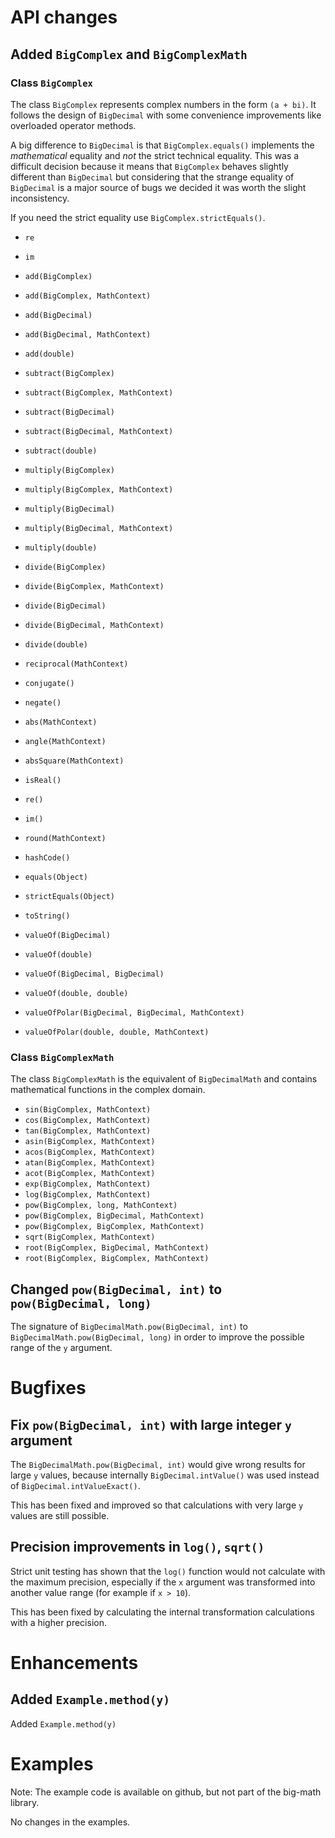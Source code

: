 # API changes

## Added `BigComplex` and `BigComplexMath`

### Class `BigComplex`

The class `BigComplex` represents complex numbers in the form `(a + bi)`.
It follows the design of `BigDecimal` with some convenience improvements like overloaded operator methods.

A big difference to `BigDecimal` is that `BigComplex.equals()` implements the *mathematical* equality
and *not* the strict technical equality.
This was a difficult decision because it means that `BigComplex` behaves slightly different than `BigDecimal`
but considering that the strange equality of `BigDecimal` is a major source of bugs we
decided it was worth the slight inconsistency.

If you need the strict equality use `BigComplex.strictEquals()`.

* `re`
* `im`


* `add(BigComplex)`
* `add(BigComplex, MathContext)`
* `add(BigDecimal)`
* `add(BigDecimal, MathContext)`
* `add(double)`
* `subtract(BigComplex)`
* `subtract(BigComplex, MathContext)`
* `subtract(BigDecimal)`
* `subtract(BigDecimal, MathContext)`
* `subtract(double)`
* `multiply(BigComplex)`
* `multiply(BigComplex, MathContext)`
* `multiply(BigDecimal)`
* `multiply(BigDecimal, MathContext)`
* `multiply(double)`
* `divide(BigComplex)`
* `divide(BigComplex, MathContext)`
* `divide(BigDecimal)`
* `divide(BigDecimal, MathContext)`
* `divide(double)`


* `reciprocal(MathContext)`
* `conjugate()`
* `negate()`
* `abs(MathContext)`
* `angle(MathContext)`
* `absSquare(MathContext)`


* `isReal()`
* `re()`
* `im()`
* `round(MathContext)`


* `hashCode()`
* `equals(Object)`
* `strictEquals(Object)`
* `toString()`


* `valueOf(BigDecimal)`
* `valueOf(double)`
* `valueOf(BigDecimal, BigDecimal)`
* `valueOf(double, double)`
* `valueOfPolar(BigDecimal, BigDecimal, MathContext)`
* `valueOfPolar(double, double, MathContext)`

### Class `BigComplexMath`

The class `BigComplexMath` is the equivalent of `BigDecimalMath` and contains mathematical functions in the complex domain.

* `sin(BigComplex, MathContext)` 
* `cos(BigComplex, MathContext)` 
* `tan(BigComplex, MathContext)` 
* `asin(BigComplex, MathContext)`
* `acos(BigComplex, MathContext)`
* `atan(BigComplex, MathContext)`
* `acot(BigComplex, MathContext)`
* `exp(BigComplex, MathContext)`
* `log(BigComplex, MathContext)`
* `pow(BigComplex, long, MathContext)` 
* `pow(BigComplex, BigDecimal, MathContext)` 
* `pow(BigComplex, BigComplex, MathContext)` 
* `sqrt(BigComplex, MathContext)` 
* `root(BigComplex, BigDecimal, MathContext)` 
* `root(BigComplex, BigComplex, MathContext)` 


## Changed `pow(BigDecimal, int)` to `pow(BigDecimal, long)` 

The signature of `BigDecimalMath.pow(BigDecimal, int)` to `BigDecimalMath.pow(BigDecimal, long)`
in order to improve the possible range of the `y` argument. 


# Bugfixes

## Fix `pow(BigDecimal, int)` with large integer `y` argument

The `BigDecimalMath.pow(BigDecimal, int)` would give wrong results for large `y` values, because
internally `BigDecimal.intValue()` was used instead of `BigDecimal.intValueExact()`.

This has been fixed and improved so that calculations with very large `y` values are still possible. 


## Precision improvements in `log()`, `sqrt()`

Strict unit testing has shown that the `log()` function would not calculate
with the maximum precision, especially if the `x` argument was transformed into
another value range (for example if `x > 10`).

This has been fixed by calculating the internal transformation calculations with a higher precision.


# Enhancements

## Added `Example.method(y)`

Added `Example.method(y)` 


# Examples

Note: The example code is available on github, but not part of the big-math library.

No changes in the examples.
